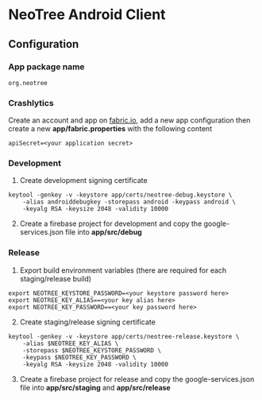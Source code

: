 # NeoTree Android Client

## Configuration

### App package name

```
org.neotree
```

### Crashlytics
Create an account and app on [fabric.io](https://fabric.io), add a new app configuration then create a new **app/fabric.properties** with the following content

```
apiSecret=<your application secret>
```

### Development

1) Create development signing certificate

```
keytool -genkey -v -keystore app/certs/neotree-debug.keystore \
	-alias androiddebugkey -storepass android -keypass android \
	-keyalg RSA -keysize 2048 -validity 10000
```

2) Create a firebase project for development and copy the google-services.json file into **app/src/debug**

### Release

1) Export build environment variables (there are required for each staging/release build)

```
export NEOTREE_KEYSTORE_PASSWORD=<your keystore password here>
export NEOTREE_KEY_ALIAS==<your key alias here>
export NEOTREE_KEY_PASSWORD==<your key password here>
```

2) Create staging/release signing certificate

```
keytool -genkey -v -keystore app/certs/neotree-release.keystore \
	-alias $NEOTREE_KEY_ALIAS \
	-storepass $NEOTREE_KEYSTORE_PASSWORD \
	-keypass $NEOTREE_KEY_PASSWORD \
	-keyalg RSA -keysize 2048 -validity 10000
```

3) Create a firebase project for release and copy the google-services.json file into **app/src/staging** and **app/src/release**
